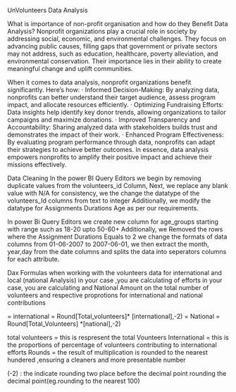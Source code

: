 UnVolunteers Data Analysis

What is importance of non-profit organisation and how do they Benefit Data Analysis?
Nonprofit organizations play a crucial role in society by addressing social, 
economic, and environmental challenges. They focus on advancing public causes,
filling gaps that government or private sectors may not address, such as education,
healthcare, poverty alleviation, and environmental conservation. 
Their importance lies in their ability to create meaningful change
and uplift communities.


When it comes to data analysis, nonprofit organizations benefit significantly. Here’s how:
·	Informed Decision-Making: By analyzing data, nonprofits can better understand their target audience, 
   assess program impact, and allocate resources efficiently.
·	Optimizing Fundraising Efforts: Data insights help identify key donor trends, 
  allowing organizations to tailor campaigns and maximize donations.
·	Improved Transparency and Accountability: Sharing analyzed data with stakeholders
  builds trust and demonstrates the impact of their work.
·	Enhanced Program Effectiveness: By evaluating program performance through data, 
   nonprofits can adapt their strategies to achieve better outcomes.
   In essence, data analysis empowers nonprofits to amplify their positive impact and achieve their missions effectively.


   Data Cleaning
   In the power BI Query Editors we begin by removing duplicate values from the volunteers_id
   Column, Next, we replace any blank value with N/A for consistency, we the change the datatype
   of the volunteers_Id columns from text to  integer Additionally, we modify the datatype for
   Assignments Durations Age as per our requirements.

   In power Bi Query Editors we create new column for age_groups starting with range such as 
   18-20 upto 50-60+ Additionally, we Removed the rows where the Assignment Durations Equals to 2
   we change the formats of data columns from 01-06-2007 to 2007-06-01, we then extract the month,
   year,day from the date columns and splits the data into seperators columns for each attribute.

   Dax Formulas
   when working with the volunteers data for international and local (national Analysis) in your case
   ,you are calculating of efforts in your case, you are calculating and National Amount on the total
   number of volunteers and respective proprotions for international and national contributions

   = international = Round[Total_volunteers]* [international],-2)
   = National = Round[Total_Volunteers] *[national],-2)

   total volunteers = this is respresent the total Vounteers
   International = this is the proportions of percentage of volunteers
                   contributing to international efforts
  Rounds = the result of multiplication is rounded to the nearest hundered
           ,ensuring a cleaners and more presentable number

  (-2) : the indicate rounding two place before the decimal point rounding
          the decimal point(eg.rounding to the nearest 100)
